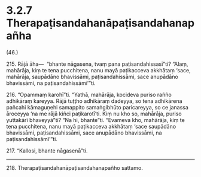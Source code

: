 

# 3.2.7 Therapaṭisandahanāpaṭisandahanapañha




(46.)

215\. Rājā āha—  “bhante nāgasena, tvaṃ pana paṭisandahissasī”ti? “Alaṃ, mahārāja, kiṃ te tena pucchitena, nanu mayā paṭikacceva akkhātaṃ ‘sace, mahārāja, saupādāno bhavissāmi, paṭisandahissāmi, sace anupādāno bhavissāmi, na paṭisandahissāmī’”ti.

216\. “Opammaṃ karohī”ti. “Yathā, mahārāja, kocideva puriso rañño adhikāraṃ kareyya. Rājā tuṭṭho adhikāraṃ dadeyya, so tena adhikārena pañcahi kāmaguṇehi samappito samaṅgibhūto paricareyya, so ce janassa āroceyya ‘na me rājā kiñci paṭikarotī’ti. Kiṃ nu kho so, mahārāja, puriso yuttakārī bhaveyyā”ti? “Na hi, bhante”ti. “Evameva kho, mahārāja, kiṃ te tena pucchitena, nanu mayā paṭikacceva akkhātaṃ ‘sace saupādāno bhavissāmi, paṭisandahissāmi, sace anupādāno bhavissāmi, na paṭisandahissāmī’”ti.

217\. “Kallosi, bhante nāgasenā”ti.

---

218\. Therapaṭisandahanāpaṭisandahanapañho sattamo.





